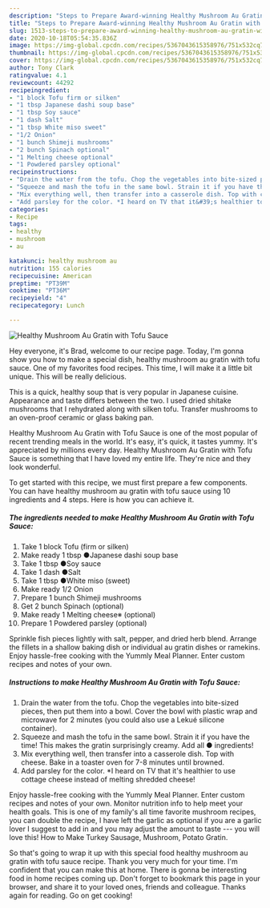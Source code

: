 ```yaml
---
description: "Steps to Prepare Award-winning Healthy Mushroom Au Gratin with Tofu Sauce"
title: "Steps to Prepare Award-winning Healthy Mushroom Au Gratin with Tofu Sauce"
slug: 1513-steps-to-prepare-award-winning-healthy-mushroom-au-gratin-with-tofu-sauce
date: 2020-10-18T05:54:35.836Z
image: https://img-global.cpcdn.com/recipes/5367043615358976/751x532cq70/healthy-mushroom-au-gratin-with-tofu-sauce-recipe-main-photo.jpg
thumbnail: https://img-global.cpcdn.com/recipes/5367043615358976/751x532cq70/healthy-mushroom-au-gratin-with-tofu-sauce-recipe-main-photo.jpg
cover: https://img-global.cpcdn.com/recipes/5367043615358976/751x532cq70/healthy-mushroom-au-gratin-with-tofu-sauce-recipe-main-photo.jpg
author: Tony Clark
ratingvalue: 4.1
reviewcount: 44292
recipeingredient:
- "1 block Tofu firm or silken"
- "1 tbsp Japanese dashi soup base"
- "1 tbsp Soy sauce"
- "1 dash Salt"
- "1 tbsp White miso sweet"
- "1/2 Onion"
- "1 bunch Shimeji mushrooms"
- "2 bunch Spinach optional"
- "1 Melting cheese optional"
- "1 Powdered parsley optional"
recipeinstructions:
- "Drain the water from the tofu. Chop the vegetables into bite-sized pieces, then put them into a bowl. Cover the bowl with plastic wrap and microwave for 2 minutes (you could also use a Lekué silicone container)."
- "Squeeze and mash the tofu in the same bowl. Strain it if you have the time! This makes the gratin surprisingly creamy. Add all ● ingredients!"
- "Mix everything well, then transfer into a casserole dish. Top with cheese. Bake in a toaster oven for 7-8 minutes until browned."
- "Add parsley for the color. *I heard on TV that it&#39;s healthier to use cottage cheese instead of melting shredded cheese!"
categories:
- Recipe
tags:
- healthy
- mushroom
- au

katakunci: healthy mushroom au 
nutrition: 155 calories
recipecuisine: American
preptime: "PT39M"
cooktime: "PT36M"
recipeyield: "4"
recipecategory: Lunch

---
```



![Healthy Mushroom Au Gratin with Tofu Sauce](https://img-global.cpcdn.com/recipes/5367043615358976/751x532cq70/healthy-mushroom-au-gratin-with-tofu-sauce-recipe-main-photo.jpg)

Hey everyone, it's Brad, welcome to our recipe page. Today, I'm gonna show you how to make a special dish, healthy mushroom au gratin with tofu sauce. One of my favorites food recipes. This time, I will make it a little bit unique. This will be really delicious.

This is a quick, healthy soup that is very popular in Japanese cuisine. Appearance and taste differs between the two. I used dried shitake mushrooms that I rehydrated along with silken tofu. Transfer mushrooms to an oven-proof ceramic or glass baking pan.

Healthy Mushroom Au Gratin with Tofu Sauce is one of the most popular of recent trending meals in the world. It's easy, it's quick, it tastes yummy. It's appreciated by millions every day. Healthy Mushroom Au Gratin with Tofu Sauce is something that I have loved my entire life. They're nice and they look wonderful.


To get started with this recipe, we must first prepare a few components. You can have healthy mushroom au gratin with tofu sauce using 10 ingredients and 4 steps. Here is how you can achieve it.

<!--inarticleads1-->

##### The ingredients needed to make Healthy Mushroom Au Gratin with Tofu Sauce:

1. Take 1 block Tofu (firm or silken)
1. Make ready 1 tbsp ●Japanese dashi soup base
1. Take 1 tbsp ●Soy sauce
1. Take 1 dash ●Salt
1. Take 1 tbsp ●White miso (sweet)
1. Make ready 1/2 Onion
1. Prepare 1 bunch Shimeji mushrooms
1. Get 2 bunch Spinach (optional)
1. Make ready 1 Melting cheese※ (optional)
1. Prepare 1 Powdered parsley (optional)


Sprinkle fish pieces lightly with salt, pepper, and dried herb blend. Arrange the fillets in a shallow baking dish or individual au gratin dishes or ramekins. Enjoy hassle-free cooking with the Yummly Meal Planner. Enter custom recipes and notes of your own. 

<!--inarticleads2-->

##### Instructions to make Healthy Mushroom Au Gratin with Tofu Sauce:

1. Drain the water from the tofu. Chop the vegetables into bite-sized pieces, then put them into a bowl. Cover the bowl with plastic wrap and microwave for 2 minutes (you could also use a Lekué silicone container).
1. Squeeze and mash the tofu in the same bowl. Strain it if you have the time! This makes the gratin surprisingly creamy. Add all ● ingredients!
1. Mix everything well, then transfer into a casserole dish. Top with cheese. Bake in a toaster oven for 7-8 minutes until browned.
1. Add parsley for the color. *I heard on TV that it&#39;s healthier to use cottage cheese instead of melting shredded cheese!


Enjoy hassle-free cooking with the Yummly Meal Planner. Enter custom recipes and notes of your own. Monitor nutrition info to help meet your health goals. This is one of my family&#39;s all time favorite mushroom recipes, you can double the recipe, I have left the garlic as optional if you are a garlic lover I suggest to add in and you may adjust the amount to taste --- you will love this! How to Make Turkey Sausage, Mushroom, Potato Gratin. 

So that's going to wrap it up with this special food healthy mushroom au gratin with tofu sauce recipe. Thank you very much for your time. I'm confident that you can make this at home. There is gonna be interesting food in home recipes coming up. Don't forget to bookmark this page in your browser, and share it to your loved ones, friends and colleague. Thanks again for reading. Go on get cooking!
